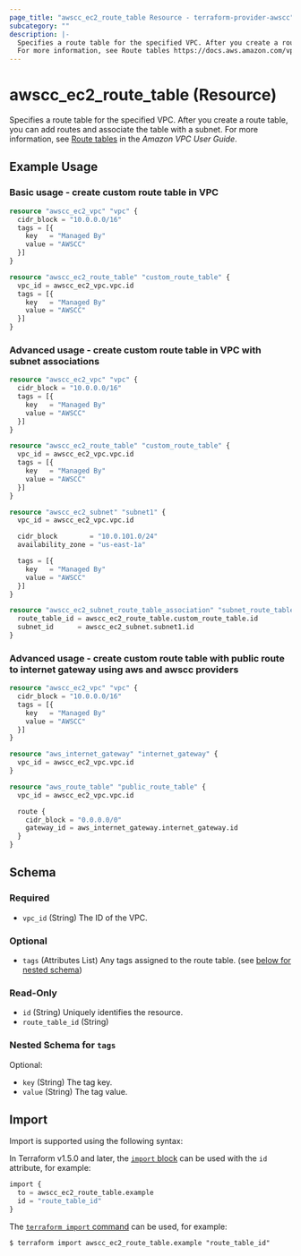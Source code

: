 ```yaml
---
page_title: "awscc_ec2_route_table Resource - terraform-provider-awscc"
subcategory: ""
description: |-
  Specifies a route table for the specified VPC. After you create a route table, you can add routes and associate the table with a subnet.
  For more information, see Route tables https://docs.aws.amazon.com/vpc/latest/userguide/VPC_Route_Tables.html in the Amazon VPC User Guide.
---
```


# awscc_ec2_route_table (Resource)

Specifies a route table for the specified VPC. After you create a route table, you can add routes and associate the table with a subnet.
 For more information, see [Route tables](https://docs.aws.amazon.com/vpc/latest/userguide/VPC_Route_Tables.html) in the *Amazon VPC User Guide*.

## Example Usage

### Basic usage - create custom route table in VPC
```terraform
resource "awscc_ec2_vpc" "vpc" {
  cidr_block = "10.0.0.0/16"
  tags = [{
    key   = "Managed By"
    value = "AWSCC"
  }]
}

resource "awscc_ec2_route_table" "custom_route_table" {
  vpc_id = awscc_ec2_vpc.vpc.id
  tags = [{
    key   = "Managed By"
    value = "AWSCC"
  }]
}
```

### Advanced usage - create custom route table in VPC with subnet associations
```terraform
resource "awscc_ec2_vpc" "vpc" {
  cidr_block = "10.0.0.0/16"
  tags = [{
    key   = "Managed By"
    value = "AWSCC"
  }]
}

resource "awscc_ec2_route_table" "custom_route_table" {
  vpc_id = awscc_ec2_vpc.vpc.id
  tags = [{
    key   = "Managed By"
    value = "AWSCC"
  }]
}

resource "awscc_ec2_subnet" "subnet1" {
  vpc_id = awscc_ec2_vpc.vpc.id

  cidr_block        = "10.0.101.0/24"
  availability_zone = "us-east-1a"

  tags = [{
    key   = "Managed By"
    value = "AWSCC"
  }]
}

resource "awscc_ec2_subnet_route_table_association" "subnet_route_table_association" {
  route_table_id = awscc_ec2_route_table.custom_route_table.id
  subnet_id      = awscc_ec2_subnet.subnet1.id
}
```

### Advanced usage - create custom route table with public route to internet gateway using aws and awscc providers
```terraform
resource "awscc_ec2_vpc" "vpc" {
  cidr_block = "10.0.0.0/16"
  tags = [{
    key   = "Managed By"
    value = "AWSCC"
  }]
}

resource "aws_internet_gateway" "internet_gateway" {
  vpc_id = awscc_ec2_vpc.vpc.id
}

resource "aws_route_table" "public_route_table" {
  vpc_id = awscc_ec2_vpc.vpc.id

  route {
    cidr_block = "0.0.0.0/0"
    gateway_id = aws_internet_gateway.internet_gateway.id
  }
}
```

<!-- schema generated by tfplugindocs -->
## Schema

### Required

- `vpc_id` (String) The ID of the VPC.

### Optional

- `tags` (Attributes List) Any tags assigned to the route table. (see [below for nested schema](#nestedatt--tags))

### Read-Only

- `id` (String) Uniquely identifies the resource.
- `route_table_id` (String)

<a id="nestedatt--tags"></a>
### Nested Schema for `tags`

Optional:

- `key` (String) The tag key.
- `value` (String) The tag value.

## Import

Import is supported using the following syntax:

In Terraform v1.5.0 and later, the [`import` block](https://developer.hashicorp.com/terraform/language/import) can be used with the `id` attribute, for example:

```terraform
import {
  to = awscc_ec2_route_table.example
  id = "route_table_id"
}
```

The [`terraform import` command](https://developer.hashicorp.com/terraform/cli/commands/import) can be used, for example:

```shell
$ terraform import awscc_ec2_route_table.example "route_table_id"
```